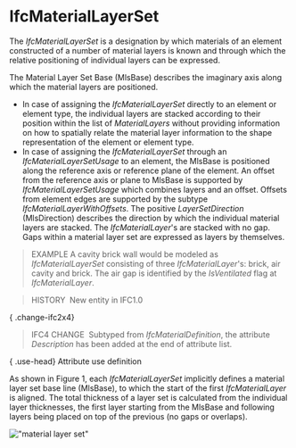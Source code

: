 IfcMaterialLayerSet
===================

The _IfcMaterialLayerSet_ is a designation by which materials of an element constructed of a number of material layers is known and through which the relative positioning of individual layers can be expressed.

The Material Layer Set Base (MlsBase) describes the imaginary axis along which the material layers are positioned.

* In case of assigning the _IfcMaterialLayerSet_ directly to an element or element type, the individual layers are stacked according to their position within the list of _MaterialLayers_ without providing information on how to spatially relate the material layer information to the shape representation of the element or element type. 
* In case of assigning the _IfcMaterialLayerSet_ through an _IfcMaterialLayerSetUsage_ to an element, the MlsBase is positioned along the reference axis or reference plane of the element. An offset from the reference axis or plane to MlsBase is supported by _IfcMaterialLayerSetUsage_ which combines layers and an offset. Offsets from element edges are supported by the subtype _IfcMaterialLayerWithOffsets_. The positive _LayerSetDirection_ (MlsDirection) describes the direction by which the individual material layers are stacked. The _IfcMaterialLayer_'s are stacked with no gap. Gaps within a material layer set are expressed as layers by themselves.

> EXAMPLE A cavity brick wall would be modeled as _IfcMaterialLayerSet_ consisting of three _IfcMaterialLayer_'s: brick, air cavity and brick. The air gap is identified by the _IsVentilated_ flag at _IfcMaterialLayer_.

> HISTORY&nbsp; New entity in IFC1.0

{ .change-ifc2x4}
> IFC4 CHANGE&nbsp; Subtyped from _IfcMaterialDefinition_, the attribute _Description_ has been added at the end of attribute list.

{ .use-head}
Attribute use definition

As shown in Figure 1, each _IfcMaterialLayerSet_ implicitly defines a material layer set base line (MlsBase), to which the start of the first _IfcMaterialLayer_ is aligned. The total thickness of a layer set is calculated from the individual layer thicknesses, the first layer starting from the MlsBase and following layers being placed on top of the previous (no gaps or overlaps).

!["material layer set"](../../../../../../figures/ifcmateriallayerset-01.png "Figure 1 &mdash; Material layer set")
